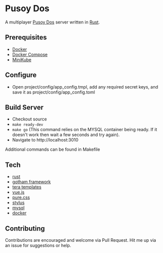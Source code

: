 # Pusoy Dos
A multiplayer [Pusoy Dos](https://en.wikipedia.org/wiki/Pusoy_dos) server written in [Rust](https://www.rust-lang.org).

## Prerequisites
- [Docker](https://www.docker.com)
- [Docker Compose](https://docs.docker.com/compose/install/)
- [MiniKube](https://kubernetes.io)

## Configure
- Open project/config/app_config.tmpl, add any required secret keys, and save it as project/config/app_config.toml

## Build Server
- Checkout source
- `make ready-dev`
- `make go` (This command relies on the MYSQL container being ready. If it doesn't work then wait a few seconds and try again).
- Navigate to http://localhost:3010

Additional commands can be found in Makefile

## Tech
- [rust](https://www.rust-lang.org)
 - [gotham framework](https://gotham.rs/)
 - [tera templates](https://github.com/Keats/tera)
- [vue.js](https://vuejs.org)
- [pure.css](http://purecss.io/)
- [stylus](http://stylus-lang.com/)
- [mysql](https://www.mysql.com/)
- [docker](https://www.docker.com/)

## Contributing
Contributions are encouraged and welcome via Pull Request.
Hit me up via an issue for suggestions or help.
